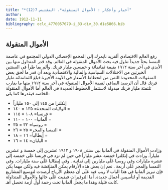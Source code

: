 ```yaml
---
title: "*أخبار وأفكار : الأموال المنقولة*. المقتبس 7(12)"
author: 
date: 1912-11-11
bibliography: oclc_4770057679-i_83-div_30.d1e5866.bib
---
```




##  الأموال المنقولة 


 رفع العالم الاقتصادي ألفريد نايمرك إلى المجمع الإحصائي الدولي المجتمع في عاصمة النمسا بحثاً جديداً تناول فيه بحث الأموال المنقولة في العالم. وقد قدر المتداول منها بين الأيدي في آخر سنة  ١٩١٢  بقيمة ثمانمائة و  خمسين  مليار فرنك. وألم بما طرأ في السنتين الخيرتين من الاختلالات السياسية والمالية والاقتصادية وبعد أن قدر ما لحق بعض المنقولات المحدودة الثمن من انحطاط الأسعار في الآونة الأخيرة فبلغ الثمانمائة مليار فرنك قال أن الرصيد الصافي لقيمة الأموال المنقولة في آخر سنة  ١٩١٢  منها ما يقارب  ثلثمئة  مليار فرنك مبذولة لاستثمار الخطوط الحديدة في العالم أما الأموال المنقولة الخاصة فيقدرها كما يلي: 


-  إنكلترا من  ١٤٥  إلى  ١٥٠  ملياراً 
-  الولايات المتحدة=  ١٣٥  =  ١٤٠  = 
-  فرنسا=  ١٠٨  =  ١١٥  = 
-  ألمانيا=  ١٠٠  =  ١١٠  = 
-  روسيا=  ٣٢  =  ٣٥  = 
-  النمسا والمجر=  ٢٥  =  ٢٦  =  
-  إيطاليا=  ١٦  =  ١٨  = 
-  اليابان=  ١٤  =  ١٦  = 


 وزادت الأموال المنقولة في ألمانيا بين سنتي  ١٩٠٨  و  ١٩١٢  عشرين  إلى  خمسة  و  عشرين  ملياراً. وزادت في إنكلترا  خمسة  عشر  ملياراً في حين لم تزد في فرنسا عَلَى  خمسة  إلى  عشرة  مليارات وفي روسيا عَلَى مليارين إلى  ثمانية  . وفي إيطاليا عَلَى سنة مليارات. وفي النمسا والمجر عَلَى  أربعة  . نعم إن بعض هذه الأرقام يمكن المناقشة فيه ولكن مهما يكن فإن تبريز ألمانيا في هذا الباب لا ريب فيه عَلَى أن معظم الأرباح أُرصدت لتوسيع المشاريع القديمة أو لتأسيس أعمال جديدة. أما التوفيرات فبقيت عَلَى حالها والأموال المتداولة كانت قليلة وهذا ما يجعل ألمانيا تحت رحمة أول أزمة تحصل اهـ. 
